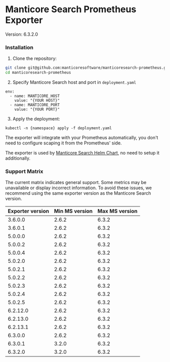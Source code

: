 # Manticore Search Prometheus Exporter

Version: 6.3.2.0

### Installation

1) Clone the repository:
```bash
git clone git@github.com:manticoresoftware/manticoresearch-prometheus.git`
cd manticoresearch-prometheus
```

2) Specify Manticore Search host and port in `deployment.yaml`
```
env:
  - name: MANTICORE_HOST
    value: "{YOUR HOST}"
  - name: MANTICORE_PORT
    value: "{YOUR PORT}"
``` 
3) Apply the deployment: 

```kubernetes helm
kubectl -n {namespace} apply -f deployment.yaml
```

The exporter will integrate with your Prometheus automatically, you don't need to configure scaping it from the Prometheus' side.

The exporter is used by [Manticore Search Helm Chart](https://github.com/manticoresoftware/manticoresearch-helm), no need to setup it additionally.

### Support Matrix

The current matrix indicates general support. Some metrics may be unavailable or display incorrect information. To avoid these issues, we recommend using the same exporter version as the Manticore Search version.

| Exporter version | Min MS version | Max MS version |
|------------------|----------------|----------------|
| 3.6.0.0          | 2.6.2          | 6.3.2          |
| 3.6.0.1          | 2.6.2          | 6.3.2          |
| 5.0.0.0          | 2.6.2          | 6.3.2          |
| 5.0.0.2          | 2.6.2          | 6.3.2          |
| 5.0.0.4          | 2.6.2          | 6.3.2          |
| 5.0.2.0          | 2.6.2          | 6.3.2          |
| 5.0.2.1          | 2.6.2          | 6.3.2          |
| 5.0.2.2          | 2.6.2          | 6.3.2          |
| 5.0.2.3          | 2.6.2          | 6.3.2          |
| 5.0.2.4          | 2.6.2          | 6.3.2          |
| 5.0.2.5          | 2.6.2          | 6.3.2          |
| 6.2.12.0         | 2.6.2          | 6.3.2          |
| 6.2.13.0         | 2.6.2          | 6.3.2          |
| 6.2.13.1         | 2.6.2          | 6.3.2          |
| 6.3.0.0          | 2.6.2          | 6.3.2          |
| 6.3.0.1          | 3.2.0          | 6.3.2          |
| 6.3.2.0          | 3.2.0          | 6.3.2          |